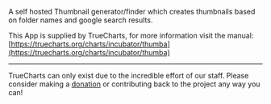 A self hosted Thumbnail generator/finder which creates thumbnails based on folder names and google search results.

This App is supplied by TrueCharts, for more information visit the manual: [https://truecharts.org/charts/incubator/thumba](https://truecharts.org/charts/incubator/thumba)

---

TrueCharts can only exist due to the incredible effort of our staff.
Please consider making a [donation](https://truecharts.org/about/sponsor) or contributing back to the project any way you can!
